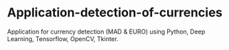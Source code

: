 # Application-detection-of-currencies
Application for currency detection (MAD & EURO) using Python, Deep Learning, Tensorflow, OpenCV, Tkinter.

